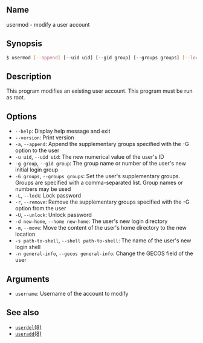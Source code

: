 ## Name

usermod - modify a user account

## Synopsis

```sh
$ usermod [--append] [--uid uid] [--gid group] [--groups groups] [--lock] [--remove] [--unlock] [--home new-home] [--move] [--shell path-to-shell] [--gecos general-info] <username>
```

## Description

This program modifies an existing user account.
This program must be run as root.

## Options

-   `--help`: Display help message and exit
-   `--version`: Print version
-   `-a`, `--append`: Append the supplementary groups specified with the -G option to the user
-   `-u uid`, `--uid uid`: The new numerical value of the user's ID
-   `-g group`, `--gid group`: The group name or number of the user's new initial login group
-   `-G groups`, `--groups groups`: Set the user's supplementary groups. Groups are specified with a comma-separated list. Group names or numbers may be used
-   `-L`, `--lock`: Lock password
-   `-r`, `--remove`: Remove the supplementary groups specified with the -G option from the user
-   `-U`, `--unlock`: Unlock password
-   `-d new-home`, `--home new-home`: The user's new login directory
-   `-m`, `--move`: Move the content of the user's home directory to the new location
-   `-s path-to-shell`, `--shell path-to-shell`: The name of the user's new login shell
-   `-n general-info`, `--gecos general-info`: Change the GECOS field of the user

## Arguments

-   `username`: Username of the account to modify

## See also

-   [`userdel`(8)](help://man/8/userdel)
-   [`useradd`(8)](help://man/8/useradd)
